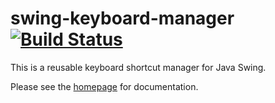 # swing-keyboard-manager [![Build Status](http://ci.yuvimasory.com/job/swing-shortcut-manager/badge/icon)](http://ci.yuvimasory.com/job/swing-shortcut-manager/) #

This is a reusable keyboard shortcut manager for Java Swing.

Please see the [homepage](http://memlab.github.com/swing-shortcut-manager/) for documentation.
